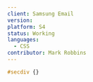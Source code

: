 ```yaml
---
client: Samsung Email
version:
platform: S4
status: Working
languages:
  - CSS
contributor: Mark Robbins
---
```


```css
#secdiv {}
```
